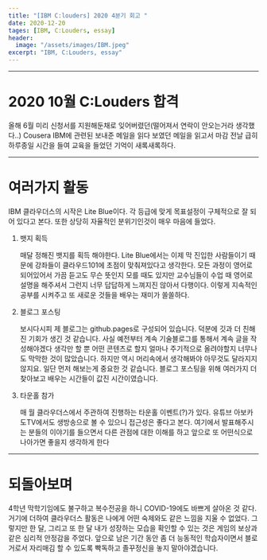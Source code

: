 ```yaml
---
title: "[IBM C:louders] 2020 4분기 회고 "
date: 2020-12-20
tages: [IBM, C:Louders, essay]
header:
  image: "/assets/images/IBM.jpeg"
excerpt: "IBM, C:Louders, essay"
---
```


---
# 2020 10월 C:Louders 합격
올해 6월 미리 신청서를 지원해둔채로 잊어버렸던(떨어져서 연락이 안오는거라 생각했다..)
Cousera IBM에 관련된 보내준 메일을 읽다 보였던 메일을 읽고서
마감 전날 급히 하루종일 시간을 들여 교육을 들었던 기억이 새록새록하다.

---
# 여러가지 활동
IBM 클라우더스의 시작은 Lite Blue이다. 각 등급에 맞게 목표설정이 구체적으로 잘 되어 있다고 본다.
또한 상당히 자율적인 분위기인것이 매우 마음에 들었다.

1. 뱃지 획득
   
   매달 정해진 뱃지를 획득 해야한다. Lite Blue에서는 이제 막 진입한 사람들이기 때문에 강좌들이 클라우드101에 초점이 맞춰져있다고 생각한다. 모든 과정이 영어로되어있어서 가끔 듣고도 무슨 뜻인지 모를 때도 있지만 교수님들이 수업 때 영어로 설명을 해주셔서 그런지 너무 답답하게 느껴지진 않아서 다행이다. 이렇게 지속적인 공부를 시켜주고 또 새로운 것들을 배우는 재미가 쏠쏠하다.
   
2. 블로그 포스팅
   
   보시다시피 제 블로그는 github.pages로 구성되어 있습니다. 덕분에 깃과 더 친해진 기회가 생긴 것 같습니다. 사실 예전부터 계속 기술블로그를 통해서 계속 글을 작성해야겠다 생각만 할 뿐 어떤 콘텐츠로 할지 얼마나 주기적으로 올려야할지 너무나도 막막한 것이 많았습니다. 하지만 역시 머리속에서 생각해봐야 아무것도 달라지지 않지요. 일단 먼저 해보는게 중요한 것 같습니다. 블로그 포스팅을 위해 여러가지 더 찾아보고 배우는 시간들이 값진 시간이였습니다.
   
3. 타운홀 참가
   
   매 월 클라우더스에서 주관하여 진행하는 타운홀 이벤트(?)가 있다. 유튜브 아보카도TV에서도 생방송으로 볼 수 있으니 접근성은 좋다고 본다. 여기에서 발표해주시는 분들의 이야기를 들으면서 다른 관점에 대한 이해를 하고 앞으로 또 어떤식으로 나아가면 좋을지 생각하게 한다

---
# 되돌아보며
4학년 막학기임에도 불구하고 복수전공을 하니 COVID-19에도 바쁘게 살아온 것 같다. 
거기에 더하여 클라우더스 활동은 나에게 어떤 숙제와도 같은 느낌을 지울 수 없었다.
그렇지만 한 달, 그리고 또 한 달 내가 성장하는 모습을 확인할 수 있는 것은 게임의 보상과 같은 심리적 안정감을 주었다.
앞으로 남은 기간 동안 좀 더 능동적인 학습자이면서 블로거로서 자리매김 할 수 있도록 빡독하고 졸꾸정신을 놓지 말아야겠습니다.
